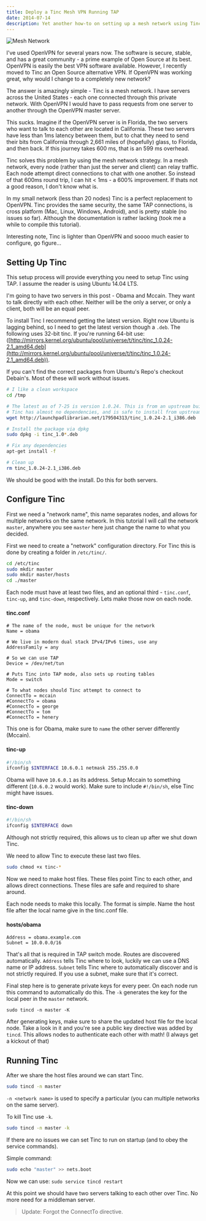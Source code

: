 ```yaml
---
title: Deploy a Tinc Mesh VPN Running TAP
date: 2014-07-14
description: Yet another how-to on setting up a mesh network using Tinc (in TAP mode).
---
```


![Mesh Network](/content/images/2014/Jul/generalMesh.gif)

I've used OpenVPN for several years now. The software is secure, stable, and has a great community - a prime example of Open Source at its best. OpenVPN is easily the best VPN software available. However, I recently moved to Tinc an Open Source alternative VPN. If OpenVPN was working great, why would I change to a completely new network?

The answer is amazingly simple - Tinc is a mesh network. I have servers across the United States - each one connected through this private network. With OpenVPN I would have to pass requests from one server to another through the OpenVPN master server.

This sucks. Imagine if the OpenVPN server is in Florida, the two servers who want to talk to each other are located in California. These two servers have less than 1ms latency between them, but to chat they need to send their bits from California through 2,661 miles of (hopefully) glass, to Florida, and then back. If this journey takes 600 ms, that is an 599 ms overhead.

 Tinc solves this problem by using the mesh network strategy. In a mesh network, every node (rather than just the server and client) can relay traffic. Each node attempt direct connections to chat with one another. So instead of that 600ms round trip, I can hit < 1ms - a 600% improvement. If thats not a good reason, I don't know what is.

In my small network (less than 20 nodes) Tinc is a perfect replacement to OpenVPN. Tinc provides the same security, the same TAP connections, is cross platform (Mac, Linux, Windows, Android), and is pretty stable (no issues so far). Although the documentation is rather lacking (took me a while to compile this tutorial).

Interesting note, Tinc is lighter than OpenVPN and soooo much easier to configure, go figure...

## Setting Up Tinc

This setup process will provide everything you need to setup Tinc using TAP. I assume the reader is using Ubuntu 14.04 LTS.

I'm going to have two servers in this post - Obama and Mccain. They want to talk directly with each other. Neither will be the only a server, or only a client, both will be an equal peer.

To install Tinc I recommend getting the latest version. Right now Ubuntu is lagging behind, so I need to get the latest version though a `.deb`. The following uses 32-bit tinc. If you're running 64-bit use: ([http://mirrors.kernel.org/ubuntu/pool/universe/t/tinc/tinc_1.0.24-2.1_amd64.deb](http://mirrors.kernel.org/ubuntu/pool/universe/t/tinc/tinc_1.0.24-2.1_amd64.deb)).

If you can't find the correct packages from Ubuntu's Repo's checkout Debain's. Most of these will work without issues.



```bash
# I like a clean workspace
cd /tmp

# The latest as of 7-25 is version 1.0.24. This is from an upstream build from 14.10.
# Tinc has almost no dependencies, and is safe to install from upstream
wget http://launchpadlibrarian.net/179504313/tinc_1.0.24-2.1_i386.deb

# Install the package via dpkg
sudo dpkg -i tinc_1.0*.deb

# Fix any dependencies
apt-get install -f

# Clean up
rm tinc_1.0.24-2.1_i386.deb
```


We should be good with the install. Do this for both servers.

## Configure Tinc

First we need a "network name", this name separates nodes, and allows for multiple networks on the same network. In this tutorial I will call the network `master`, anywhere you see `master` here just change the name to what you decided.

First we need to create a "network" configuration directory. For Tinc this is done by creating a folder in `/etc/tinc/`.

```bash
cd /etc/tinc
sudo mkdir master
sudo mkdir master/hosts
cd ./master
```

Each node must have at least two files, and an optional third - `tinc.conf`, `tinc-up`, and `tinc-down`, respectively. Lets make those now on each node.

#### tinc.conf
```
# The name of the node, must be unique for the network
Name = obama

# We live in modern dual stack IPv4/IPv6 times, use any
AddressFamily = any

# So we can use TAP
Device = /dev/net/tun

# Puts Tinc into TAP mode, also sets up routing tables
Mode = switch

# To what nodes should Tinc attempt to connect to
ConnectTo = mccain
#ConnectTo = obama
#ConnectTo = george
#ConnectTo = tom
#ConnectTo = henery
```

This one is for Obama, make sure to `name` the other server differently (Mccain).

#### tinc-up
```bash
#!/bin/sh
ifconfig $INTERFACE 10.6.0.1 netmask 255.255.0.0
```
Obama will have `10.6.0.1` as its address. Setup Mccain to something different (`10.6.0.2` would work). Make sure to include `#!/bin/sh`, else Tinc might have issues.

#### tinc-down
```bash
#!/bin/sh
ifconfig $INTERFACE down
```

Although not strictly required, this allows us to clean up after we shut down Tinc.

We need to allow Tinc to execute these last two files.

```bash
sudo chmod +x tinc-*
```
Now we need to make host files. These files point Tinc to each other, and allows direct connections. These files are safe and required to share around.

Each node needs to make this locally. The format is simple. Name the host file after the local name give in the tinc.conf file.

#### hosts/obama
```
Address = obama.example.com
Subnet = 10.0.0.0/16
```
That's all that is required in TAP switch mode. Routes are discovered automatically. `Address` tells Tinc where to look, luckily we can use a DNS name or IP address. `Subnet` tells Tinc where to automatically discover and is not strictly required. If you use a subnet, make sure that it's correct.

Final step here is to generate private keys for every peer. On each node run this command to automatically do this. The `-k` generates the key for the local peer in the `master` network.
```
sudo tincd -n master -K
```

After generating keys, make sure to share the updated host file for the local node. Take a look in it and you're see a public key directive was added by `tincd`. This allows nodes to authenticate each other with math! (I always get a kickout of that)

## Running Tinc

After we share the host files around we can start Tinc.
```bash
sudo tincd -n master
```

`-n <network name>` is used to specify a particular (you can multiple networks on the same server).

To kill Tinc use `-k`.
```bash
sudo tincd -n master -k
```

If there are no issues we can set Tinc to run on startup (and to obey the service commands).

Simple command:

```bash
sudo echo "master" >> nets.boot
```

Now we can use: `sudo service tincd restart`

At this point we should have two servers talking to each other over Tinc. No more need for a middleman server.

> Update: Forgot the ConnectTo directive.
